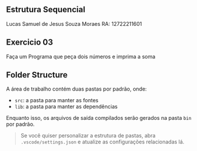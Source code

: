 ## Estrutura Sequencial
Lucas Samuel de Jesus Souza Moraes RA: 12722211601

## Exercicio 03
Faça um Programa que peça dois números e imprima a soma

## Folder Structure

A área de trabalho contém duas pastas por padrão, onde:

- `src`: a pasta para manter as fontes
- `lib`: a pasta para manter as dependências

Enquanto isso, os arquivos de saída compilados serão gerados na pasta `bin` por padrão.

> Se você quiser personalizar a estrutura de pastas, abra `.vscode/settings.json` e atualize as configurações relacionadas lá.

